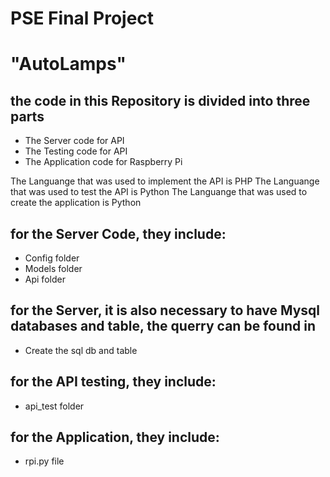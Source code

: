 # PSE Final Project
# "AutoLamps"

## the code in this Repository is divided into three parts
- The Server code for API 
- The Testing code for API 
- The Application code for Raspberry Pi

The Languange that was used to implement the API is PHP 
The Languange that was used to test the API is Python
The Languange that was used to create the application is Python

## for the Server Code, they include:
- Config folder
- Models folder
- Api folder

## for the Server, it is also necessary to have Mysql databases and table, the querry can be found in 
- Create the sql db and table

## for the API testing, they include: 
- api_test folder

## for the Application, they include:
- rpi.py file

